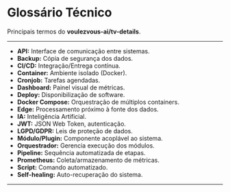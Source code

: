 # Glossário Técnico

Principais termos do **voulezvous-ai/tv-details**.

---

- **API:** Interface de comunicação entre sistemas.
- **Backup:** Cópia de segurança dos dados.
- **CI/CD:** Integração/Entrega contínua.
- **Container:** Ambiente isolado (Docker).
- **Cronjob:** Tarefas agendadas.
- **Dashboard:** Painel visual de métricas.
- **Deploy:** Disponibilização de software.
- **Docker Compose:** Orquestração de múltiplos containers.
- **Edge:** Processamento próximo à fonte dos dados.
- **IA:** Inteligência Artificial.
- **JWT:** JSON Web Token, autenticação.
- **LGPD/GDPR:** Leis de proteção de dados.
- **Módulo/Plugin:** Componente acoplável ao sistema.
- **Orquestrador:** Gerencia execução dos módulos.
- **Pipeline:** Sequência automatizada de etapas.
- **Prometheus:** Coleta/armazenamento de métricas.
- **Script:** Comando automatizado.
- **Self-healing:** Auto-recuperação do sistema.

---